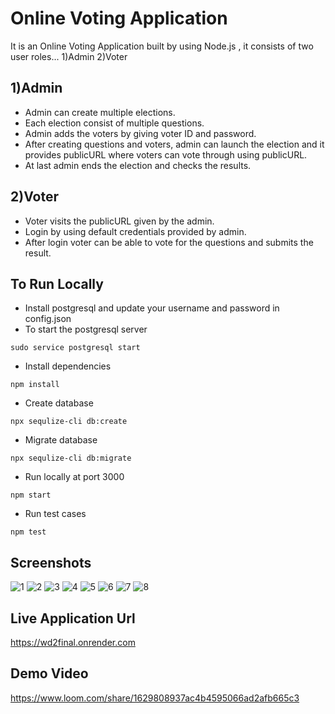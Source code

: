 # Online Voting Application

It is an Online Voting Application built by using Node.js , it consists of two user roles...
1)Admin 2)Voter

## 1)Admin

- Admin can create multiple elections.
- Each election consist of multiple questions.
- Admin adds the voters by giving voter ID and password.
- After creating questions and voters, admin can launch the election and it provides publicURL where voters can vote through using publicURL.
- At last admin ends the election and checks the results.

## 2)Voter

- Voter visits the publicURL given by the admin.
- Login by using default credentials provided by admin.
- After login voter can be able to vote for the questions and submits the result.

## To Run Locally

- Install postgresql and update your username and password in config.json
- To start the postgresql server

```
sudo service postgresql start
```

- Install dependencies

```
npm install
```

- Create database

```
npx sequlize-cli db:create
```

- Migrate database

```
npx sequlize-cli db:migrate
```

- Run locally at port 3000

```
npm start
```

- Run test cases

```
npm test
```

## Screenshots

![1](https://user-images.githubusercontent.com/112814848/213916221-ec2281dd-00b6-4491-b0ad-614fd2463028.png)
![2](https://user-images.githubusercontent.com/112814848/213916273-329402c0-9f22-422e-b1a7-a3f3e78d7d91.png)
![3](https://user-images.githubusercontent.com/112814848/213916274-1358fdb7-2f31-4f88-b923-902ebbaeee1d.png)
![4](https://user-images.githubusercontent.com/112814848/213916275-d9caec04-61c7-42ca-b2a6-01b411387d0b.png)
![5](https://user-images.githubusercontent.com/112814848/213916278-b4eb2674-c373-44d4-996d-363c923e5300.png)
![6](https://user-images.githubusercontent.com/112814848/213916279-ba72d663-4910-4fe6-b869-d426892a17a3.png)
![7](https://user-images.githubusercontent.com/112814848/213951864-0e02a960-e1ae-4a66-8ee9-636be568a98e.png)
![8](https://user-images.githubusercontent.com/112814848/213916282-d09c4734-88fd-4f1c-9727-ac2a2b343c8f.png)

## Live Application Url

https://wd2final.onrender.com

## Demo Video

https://www.loom.com/share/1629808937ac4b4595066ad2afb665c3
